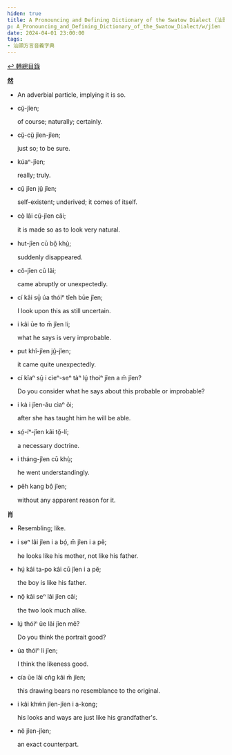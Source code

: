 ```yaml
---
hiden: true
title: A Pronouncing and Defining Dictionary of the Swatow Dialect (汕頭方言音義字典) / jîen
p: A_Pronouncing_and_Defining_Dictionary_of_the_Swatow_Dialect/w/jîen
date: 2024-04-01 23:00:00
tags: 
- 汕頭方言音義字典
---
```


[↩️ 轉總目錄](/A_Pronouncing_and_Defining_Dictionary_of_the_Swatow_Dialect)


**然**
- An adverbial particle, implying it is so.

- cṳ̆-jîen;

  of course; naturally; certainly.

- cṳ̆-cṳ̆ jîen-jîen;

  just so; to be sure.

- kúaⁿ-jîen;

  really; truly.

- cṳ̆ jîen jṳ̂ jîen;

  self-existent; underived; it comes of itself.

- cò̤ lâi cṳ̆-jîen căi;

  it is made so as to look very natural.

- hut-jîen cū bô̤ khṳ̀;

  suddenly disappeared.

- cŏ-jîen cū lâi;

  came abruptly or unexpectedly.

- cí kâi sṳ̄ úa thóiⁿ tîeh būe jîen;

  I look upon this as still uncertain.

- i kâi ūe to m̄ jîen li;

  what he says is very improbable.

- put khî-jîen jṳ̂-jîen;

  it came quite unexpectedly.

- cí kĭaⁿ sṳ̄ i cìeⁿ-seⁿ tàⁿ lṳ́ thoiⁿ jîen a m̄ jîen?

  Do you consider what he says about this probable or improbable?

- i kà i jîen-ău cìaⁿ ŏi;

  after she has taught him he will be able.

- só̤-íⁿ-jîen kâi tŏ̤-lí;

  a necessary doctrine.

- i tháng-jîen cū khṳ̀;

  he went understandingly.

- pêh kang bô̤ jîen;

  without any apparent reason for it.

**肖**
- Resembling; like.

- i seⁿ lâi jîen i a bó̤, m̄ jîen i a pĕ;

  he looks like his mother, not like his father.

- hṳ́ kâi ta-po kâi cū jîen i a pĕ;

  the boy is like his father.

- nŏ̤ kâi seⁿ lâi jîen căi;

  the two look much alike.

- lṳ́ thóiⁿ ūe lâi jîen mē?

  Do you think the portrait good?

- úa thóiⁿ lí jîen;

  I think the likeness good.

- cía ūe lâi cn̂g kâi m̄ jîen;

  this drawing bears no resemblance to the original.

- i kâi khẃn jîen-jîen i a-kong;

  his looks and ways are just like his grandfather's.

- nĕ jîen-jîen;

  an exact counterpart.